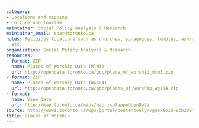 ```yaml
---
category:
- Locations and mapping
- Culture and tourism
maintainer: Social Policy Analysis & Research
maintainer_email: spar@toronto.ca
notes: Religious locations such as churches, synagogues, temples, ashrams, mosques,
  etc.
organization: Social Policy Analysis & Research
resources:
- format: ZIP
  name: Places of Worship Data (MTM3)
  url: http://opendata.toronto.ca/gcc/place_of_worship_mtm3.zip
- format: ZIP
  name: Places of Worship Data (WGS84)
  url: http://opendata.toronto.ca/gcc/places_of_worship_wgs84.zip
- format: ''
  name: View Data
  url: http://map.toronto.ca/maps/map.jsp?app=OpenData
source: http://www1.toronto.ca/wps/portal/contentonly?vgnextoid=8cb289fe9c18b210VgnVCM1000003dd60f89RCRD&vgnextchannel=1a66e03bb8d1e310VgnVCM10000071d60f89RCRD
title: Places of Worship
---
```

